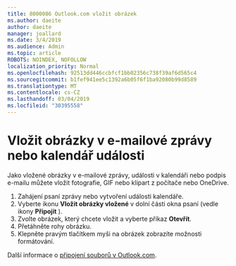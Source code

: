 ```yaml
---
title: 8000086 Outlook.com vložit obrázek
ms.author: daeite
author: daeite
manager: joallard
ms.date: 3/4/2019
ms.audience: Admin
ms.topic: article
ROBOTS: NOINDEX, NOFOLLOW
localization_priority: Normal
ms.openlocfilehash: 92513dd446ccbfcf1bb02356c738f39af6d565c4
ms.sourcegitcommit: b1fef941ee5c1392a6b05f6f1ba92080b99d8589
ms.translationtype: MT
ms.contentlocale: cs-CZ
ms.lasthandoff: 03/04/2019
ms.locfileid: "30395558"
---
```

# <a name="insert-pictures-in-an-email-message-or-calendar-event"></a>Vložit obrázky v e-mailové zprávy nebo kalendář události

Jako vložené obrázky v e-mailové zprávy, události v kalendáři nebo podpis e-mailu můžete vložit fotografie, GIF nebo klipart z počítače nebo OneDrive.

1. Zahájení psaní zprávy nebo vytvoření události kalendáře.
2. Vyberte ikonu **Vložit obrázky vložené** v dolní části okna psaní (vedle ikony **Připojit** ).
3. Zvolte obrázek, který chcete vložit a vyberte příkaz **Otevřít**.
4. Přetáhněte rohy obrázku.
5. Klepněte pravým tlačítkem myši na obrázek zobrazíte možnosti formátování.

Další informace o [připojení souborů v Outlook.com](https://support.office.com/article/8d7c1ea7-4e5f-44ce-bb6e-c5fcc92ba9ab).